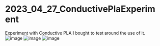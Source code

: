 # 2023_04_27_ConductivePlaExperiment
Experiment with Conductive PLA I bought to test around the use of it.
![image](https://user-images.githubusercontent.com/106495897/235268416-d7ebe7bb-9689-4a2c-89ba-f6fc939de9d7.png)
![image](https://user-images.githubusercontent.com/106495897/235268430-059a4bd6-7ef1-4dab-be93-8b5eb5cee09f.png)
![image](https://user-images.githubusercontent.com/106495897/235268444-695c9dc8-0d28-46c5-83c3-f2b6c8059748.png)
